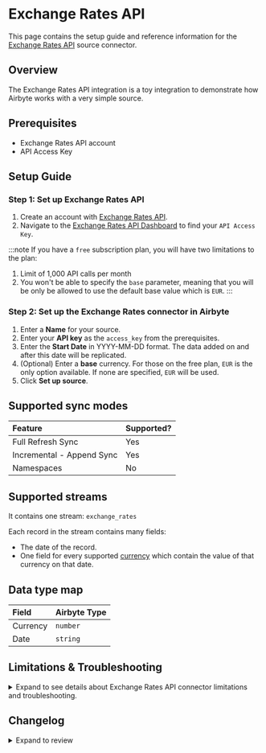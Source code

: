 # Exchange Rates API

<HideInUI>

This page contains the setup guide and reference information for the [Exchange Rates API](https://exchangeratesapi.io/) source connector.

</HideInUI>

## Overview

The Exchange Rates API integration is a toy integration to demonstrate how Airbyte works with a very simple source.

## Prerequisites

- Exchange Rates API account
- API Access Key

## Setup Guide

### Step 1: Set up Exchange Rates API

1. Create an account with [Exchange Rates API](https://manage.exchangeratesapi.io/signup/).
2. Navigate to the [Exchange Rates API Dashboard](https://manage.exchangeratesapi.io/dashboard) to find your `API Access Key`.

:::note
If you have a `free` subscription plan, you will have two limitations to the plan:

1. Limit of 1,000 API calls per month
2. You won't be able to specify the `base` parameter, meaning that you will be only be allowed to use the default base value which is `EUR`.
   :::

### Step 2: Set up the Exchange Rates connector in Airbyte

1. Enter a **Name** for your source.
2. Enter your **API key** as the `access_key` from the prerequisites.
3. Enter the **Start Date** in YYYY-MM-DD format. The data added on and after this date will be replicated.
4. (Optional) Enter a **base** currency. For those on the free plan, `EUR` is the only option available. If none are specified, `EUR` will be used.
5. Click **Set up source**.

<HideInUI>

## Supported sync modes

| Feature                   | Supported? |
| :------------------------ | :--------- |
| Full Refresh Sync         | Yes        |
| Incremental - Append Sync | Yes        |
| Namespaces                | No         |

## Supported streams

It contains one stream: `exchange_rates`

Each record in the stream contains many fields:

- The date of the record.
- One field for every supported [currency](https://www.ecb.europa.eu/stats/policy_and_exchange_rates/euro_reference_exchange_rates/html/index.en.html) which contain the value of that currency on that date.

## Data type map

| Field    | Airbyte Type |
| :------- | :----------- |
| Currency | `number`     |
| Date     | `string`     |

## Limitations & Troubleshooting

<details>
<summary>
Expand to see details about Exchange Rates API connector limitations and troubleshooting.
</summary>

### Connector limitations

#### Rate limiting

The Exchange Rates API has rate limits that vary per pricing plan. The free plan is subject to rate limiting of 1,000 requests per month. Review the [Exchange Rates API Pricing Plans](https://exchangeratesapi.io/#pricing_plan) for more information.

### Troubleshooting

- With the free plan, you won't be able to specify the `base` parameter, meaning that you will be only be allowed to use the default base value which is `EUR`.
- Check out common troubleshooting issues for the Exchange Rates API source connector on our [Airbyte Forum](https://github.com/airbytehq/airbyte/discussions).

</details>

## Changelog

<details>
  <summary>Expand to review</summary>

| Version | Date       | Pull Request                                             | Subject                                                                                                             |
| :------ | :--------- | :------------------------------------------------------- | :------------------------------------------------------------------------------------------------------------------ |
| 1.3.8 | 2024-07-20 | [42348](https://github.com/airbytehq/airbyte/pull/42348) | Update dependencies |
| 1.3.7 | 2024-07-13 | [41157](https://github.com/airbytehq/airbyte/pull/41157) | Update dependencies |
| 1.3.6 | 2024-07-06 | [40924](https://github.com/airbytehq/airbyte/pull/40924) | Update dependencies |
| 1.3.5 | 2024-06-26 | [40508](https://github.com/airbytehq/airbyte/pull/40508) | Update dependencies |
| 1.3.4 | 2024-06-23 | [40125](https://github.com/airbytehq/airbyte/pull/40125) | Update dependencies |
| 1.3.3 | 2024-05-30 | [38543](https://github.com/airbytehq/airbyte/pull/38543) | [autopull] base image + poetry + up_to_date |
| 1.3.2 | 2024-06-06 | [39250](https://github.com/airbytehq/airbyte/pull/39250) | [autopull] Upgrade base image to v1.2.2 |
| 1.3.1 | 2024-05-30 | [38135](https://github.com/airbytehq/airbyte/pull/38135) | Make connector compatable with the builder |
| 1.3.0 | 2023-08-25 | [29299](https://github.com/airbytehq/airbyte/pull/29299) | Migrate to low-code |
| 1.2.9 | 2023-08-15 | [23000](https://github.com/airbytehq/airbyte/pull/23000) | Fix schema and tests |
| 1.2.8 | 2023-02-14 | [23000](https://github.com/airbytehq/airbyte/pull/23000) | Specified date formatting in specification |
| 1.2.7 | 2022-10-31 | [18726](https://github.com/airbytehq/airbyte/pull/18726) | Fix handling error during check connection |
| 1.2.6 | 2022-08-23 | [15884](https://github.com/airbytehq/airbyte/pull/15884) | Migrated to new API Layer endpoint |
| 0.2.6 | 2022-04-20 | [12230](https://github.com/airbytehq/airbyte/pull/12230) | Update connector to use a `spec.yaml` |
| 0.2.5 | 2021-11-12 | [7936](https://github.com/airbytehq/airbyte/pull/7936) | Add ignore_weekends boolean option |
| 0.2.4 | 2021-11-08 | [7499](https://github.com/airbytehq/airbyte/pull/7499) | Remove base-python dependencies |
| 0.2.3 | 2021-06-06 | [3973](https://github.com/airbytehq/airbyte/pull/3973) | Add `AIRBYTE_ENTRYPOINT` for kubernetes support |
| 0.2.2 | 2021-05-28 | [3677](https://github.com/airbytehq/airbyte/pull/3677) | Adding clearer error message when a currency isn't supported. access_key field in spec.json was marked as sensitive |
| 0.2.0 | 2021-05-26 | [3566](https://github.com/airbytehq/airbyte/pull/3566) | Move from `api.ratesapi.io/` to `api.exchangeratesapi.io/`. Add required field `access_key` to `config.json`. |
| 0.1.0 | 2021-04-19 | [2942](https://github.com/airbytehq/airbyte/pull/2942) | Implement Exchange API using the CDK |

</details>

</HideInUI>
